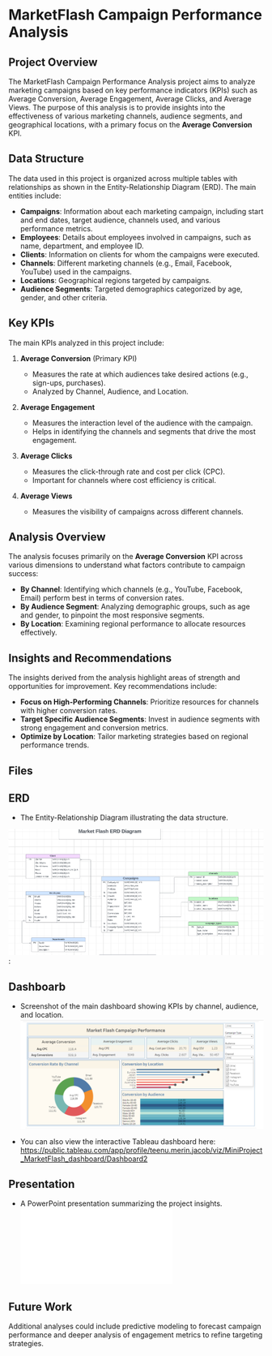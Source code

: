 # MarketFlash Campaign Performance Analysis

## Project Overview
The MarketFlash Campaign Performance Analysis project aims to analyze marketing campaigns based on key performance indicators (KPIs) such as Average Conversion, Average Engagement, Average Clicks, and Average Views. The purpose of this analysis is to provide insights into the effectiveness of various marketing channels, audience segments, and geographical locations, with a primary focus on the **Average Conversion** KPI.

## Data Structure
The data used in this project is organized across multiple tables with relationships as shown in the Entity-Relationship Diagram (ERD). The main entities include:

- **Campaigns**: Information about each marketing campaign, including start and end dates, target audience, channels used, and various performance metrics.
- **Employees**: Details about employees involved in campaigns, such as name, department, and employee ID.
- **Clients**: Information on clients for whom the campaigns were executed.
- **Channels**: Different marketing channels (e.g., Email, Facebook, YouTube) used in the campaigns.
- **Locations**: Geographical regions targeted by campaigns.
- **Audience Segments**: Targeted demographics categorized by age, gender, and other criteria.

## Key KPIs
The main KPIs analyzed in this project include:

1. **Average Conversion** (Primary KPI)
   - Measures the rate at which audiences take desired actions (e.g., sign-ups, purchases).
   - Analyzed by Channel, Audience, and Location.

2. **Average Engagement**
   - Measures the interaction level of the audience with the campaign.
   - Helps in identifying the channels and segments that drive the most engagement.

3. **Average Clicks**
   - Measures the click-through rate and cost per click (CPC).
   - Important for channels where cost efficiency is critical.

4. **Average Views**
   - Measures the visibility of campaigns across different channels.

## Analysis Overview
The analysis focuses primarily on the **Average Conversion** KPI across various dimensions to understand what factors contribute to campaign success:

- **By Channel**: Identifying which channels (e.g., YouTube, Facebook, Email) perform best in terms of conversion rates.
- **By Audience Segment**: Analyzing demographic groups, such as age and gender, to pinpoint the most responsive segments.
- **By Location**: Examining regional performance to allocate resources effectively.

## Insights and Recommendations
The insights derived from the analysis highlight areas of strength and opportunities for improvement. Key recommendations include:

- **Focus on High-Performing Channels**: Prioritize resources for channels with higher conversion rates.
- **Target Specific Audience Segments**: Invest in audience segments with strong engagement and conversion metrics.
- **Optimize by Location**: Tailor marketing strategies based on regional performance trends.

## Files
## ERD 
- The Entity-Relationship Diagram illustrating the data structure.

![ERD Diagram](./ERD/ERD.png):

 ## Dashboarb
- Screenshot of the main dashboard showing KPIs by channel, audience, and location. ![Dashboard](./Dashboard/Dashboard.png)

- You can also  view the interactive Tableau dashboard here: https://public.tableau.com/app/profile/teenu.merin.jacob/viz/MiniProject_MarketFlash_dashboard/Dashboard2

 ## Presentation 
 
- A PowerPoint presentation summarizing the project insights.![PowerPoint Presentation: Market Flash Campaign Performance](./Presentation/Market%20Flash%20Campaign%20Performance.pdf)

## Future Work
Additional analyses could include predictive modeling to forecast campaign performance and deeper analysis of engagement metrics to refine targeting strategies.
